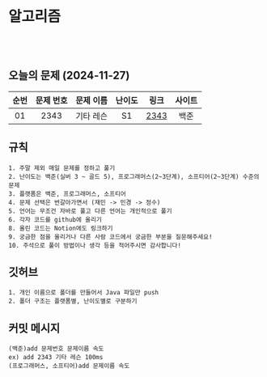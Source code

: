 # 알고리즘


<br><br>

## 오늘의 문제 (2024-11-27)

| 순번 | 문제 번호 | 문제 이름  | 난이도 | 링크 | 사이트 |
:--: | :---------: | :---------------------: | :------:  | :---------:  | :------: |
| 01 |  2343 | 기타 레슨 | S1 | [2343](https://www.acmicpc.net/problem/2343) |백준|


## 규칙
```
1. 주말 제외 매일 문제를 정하고 풀기
2. 난이도는 백준(실버 3 ~ 골드 5), 프로그래머스(2~3단계), 소프티어(2~3단계) 수준의 문제
3. 플랫폼은 백준, 프로그래머스, 소프티어
4. 문제 선택은 번갈아가면서 (재민 -> 민경 -> 정수)
5. 언어는 무조건 자바로 풀고 다른 언어는 개인적으로 풀기
6. 각자 코드를 github에 올리기
8. 올린 코드는 Notion에도 링크하기
9. 궁금한 점을 올리거나 다른 사람 코드에서 궁금한 부분을 질문해주세요!
10. 주석으로 풀이 방법이나 생각 등을 적어주시면 감사합니다!
```

## 깃허브
```
1. 개인 이름으로 폴더를 만들어서 Java 파일만 push
2. 폴더 구조는 플랫폼별, 난이도별로 구분하기
```
## 커밋 메시지
```
(백준)add 문제번호 문제이름 속도
ex) add 2343 기타 레슨 100ms
(프로그래머스, 소프티어)add 문제이름 속도
```
